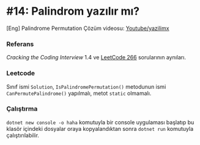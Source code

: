 # #14: Palindrom yazılır mı?

[Eng] Palindrome Permutation
Çözüm videosu: [Youtube/yazilimx](https://youtu.be/eRLfUQ5kOZY)

### Referans

_Cracking the Coding Interview_ 1.4 ve [LeetCode 266](https://leetcode.com/problems/palindrome-permutation/) sorularının aynıları.

### Leetcode

Sınıf ismi `Solution`, `IsPalindromePermutation()` metodunun ismi `CanPermutePalindrome()` yapılmalı, metot `static` olmamalı.

### Çalıştırma

`dotnet new console -o haha` komutuyla bir console uygulaması başlatıp bu klasör içindeki dosyalar oraya kopyalandıktan sonra `dotnet run` komutuyla çalıştırılabilir.

